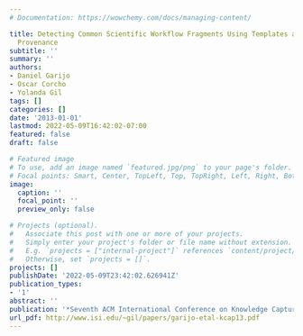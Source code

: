 ```yaml
---
# Documentation: https://wowchemy.com/docs/managing-content/

title: Detecting Common Scientific Workflow Fragments Using Templates and Execution
  Provenance
subtitle: ''
summary: ''
authors:
- Daniel Garijo
- Oscar Corcho
- Yolanda Gil
tags: []
categories: []
date: '2013-01-01'
lastmod: 2022-05-09T16:42:02-07:00
featured: false
draft: false

# Featured image
# To use, add an image named `featured.jpg/png` to your page's folder.
# Focal points: Smart, Center, TopLeft, Top, TopRight, Left, Right, BottomLeft, Bottom, BottomRight.
image:
  caption: ''
  focal_point: ''
  preview_only: false

# Projects (optional).
#   Associate this post with one or more of your projects.
#   Simply enter your project's folder or file name without extension.
#   E.g. `projects = ["internal-project"]` references `content/project/deep-learning/index.md`.
#   Otherwise, set `projects = []`.
projects: []
publishDate: '2022-05-09T23:42:02.626941Z'
publication_types:
- '1'
abstract: ''
publication: '*Seventh ACM International Conference on Knowledge Capture (K-CAP)*'
url_pdf: http://www.isi.edu/~gil/papers/garijo-etal-kcap13.pdf
---
```

